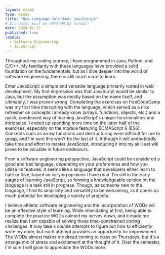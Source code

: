 ```yaml
---
layout: essay
type: essay
title: "New Language Unlocked: JavaScript"
# All dates must be YYYY-MM-DD format!
date: 2024-01-17
published: true
labels:
  - Software Engineering
  - JavaScript
---
```


Throughout my coding journey, I have programmed in Java, Python, and C/C++. My familiarity with these languages have provided a solid foundation on the fundamentals, but as I dive deeper into the world of software engineering, there is still much more to learn. 

Enter JavaScript: a simple and versatile language primarily rooted in web development. My first impression was that JavaScript would be similar to Java, but the assumption was mostly based on the name itself, and ultimately, I was proven wrong. Completing the exercises on freeCodeCamp was my first time interacting with the language, which served as a nice refresher on concepts I already know (arrays, functions, objects, etc.) and a quick, condensed way of learning JavaScript's unique functionalities and intricacies. I ended up spending more time on the latter half of the exercises, especially on the module featuring ECMAScript 6 (ES6). Concepts such as arrow functions and destructuring were difficult for me to grasp, and I'm sure this won't be the last of it. Although it will undoubtedly take time and effort to master JavaScript, introducing it into my skill set will prove to be valuable in future endeavors.

From a software engineering perspective, JavaScript could be considered a good and bad language, depending on your preferences and how you utilize its features. It seems like a language that developers either learn to hate or love, based on varying opinions I have read. I'm still in the early stages of learning JavaScript, so forming a knowledgeable opinion on the language is a task still in progress. Though, as someone new to the language, I find its simplicity and versatility to be welcoming, as it opens up much potential for developing a variety of projects.

I believe athletic software engineering and the incorporation of WODs will be an effective style of learning. While intimidating at first, being able to complete the practice WODs calmed my nerves down, and it made me realize that I am capable of solving these time-constrained coding challenges. It may take a couple attempts to figure out how to efficiently write my code, but each attempt provides an opportunity for improvement. The WODs almost makes me dread coming to class on Thursdays, but it's a strange mix of stress and excitement at the thought of it. Over the semester, I'm sure I will grow to appreciate the WODs more.
